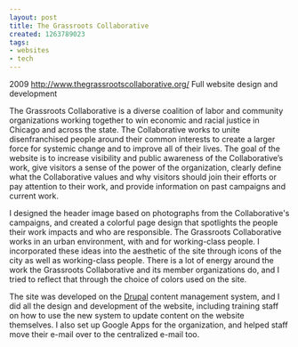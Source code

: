 ```yaml
---
layout: post
title: The Grassroots Collaborative
created: 1263789023
tags:
- websites
- tech
---
```

2009
http://www.thegrassrootscollaborative.org/
Full website design and development

The Grassroots Collaborative is a diverse coalition of labor and community organizations working together to win economic and racial justice in Chicago and across the state. The Collaborative works to unite disenfranchised people around their common interests to create a larger force for systemic change and to improve all of their lives. The goal of the website is to increase visibility and public awareness 
of the Collaborative’s work, give visitors a sense of the power of the organization, clearly define what the Collaborative values and why visitors should join their efforts or pay attention to their work, and provide information on past campaigns and current work.

I designed the header image based on photographs from the Collaborative's campaigns, and created a colorful page design that spotlights the people their work impacts and who are responsible. The Grassroots Collaborative works in an urban environment, with and for working-class people. I incorporated these ideas into the aesthetic of the site through icons of the city as well as working-class people. There is a lot of energy around the work the Grassroots Collaborative and its member organizations do, and I tried to reflect that through the choice of colors used on the site. 

The site was developed on the [Drupal](http://www.drupal.com) content management system, and I did all the design and development of the website, including training staff on how to use the new system to update content on the website themselves. I also set up Google Apps for the organization, and helped staff move their e-mail over to the centralized e-mail too.

